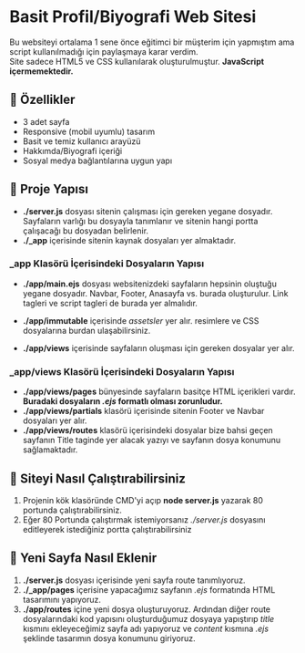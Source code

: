 # Basit Profil/Biyografi Web Sitesi

Bu websiteyi ortalama 1 sene önce eğitimci bir müşterim için yapmıştım ama script kullanılmadığı için paylaşmaya karar verdim.  
Site sadece HTML5 ve CSS kullanılarak oluşturulmuştur. **JavaScript içermemektedir.**

## 🚀 Özellikler

- 3 adet sayfa
- Responsive (mobil uyumlu) tasarım
- Basit ve temiz kullanıcı arayüzü
- Hakkımda/Biyografi içeriği
- Sosyal medya bağlantılarına uygun yapı

## 📂 Proje Yapısı
- **./server.js** dosyası sitenin çalışması için gereken yegane dosyadır. Sayfaların varlığı bu dosyayla tanımlanır ve sitenin hangi portta çalışacağı bu dosyadan belirlenir.  
- **./_app** içerisinde sitenin kaynak dosyaları yer almaktadır.  
### _app Klasörü İçerisindeki Dosyaların Yapısı
- **./app/main.ejs** dosyası websitenizdeki sayfaların hepsinin oluştuğu yegane dosyadır. Navbar, Footer, Anasayfa vs. burada oluşturulur. Link tagleri ve script tagleri de burada yer almalıdır.
- **./app/immutable** içerisinde *assetsler* yer alır. resimlere ve CSS dosyalarına burdan ulaşabilirsiniz.   
  
- **./app/views** içerisinde sayfaların oluşması için gereken dosyalar yer alır.
### _app/views Klasörü İçerisindeki Dosyaların Yapısı
- **./app/views/pages** bünyesinde sayfaların basitçe HTML içerikleri vardır. **Buradaki dosyaların *.ejs* formatlı olması zorunludur.**  
- **./app/views/partials** klasörü içerisinde sitenin Footer ve Navbar dosyaları yer alır.  
- **./app/views/routes** klasörü içerisindeki dosyalar bize bahsi geçen sayfanın Title taginde yer alacak yazıyı ve sayfanın dosya konumunu sağlamaktadır.

## 🔧 Siteyi Nasıl Çalıştırabilirsiniz
1. Projenin kök klasöründe CMD'yi açıp **node server.js** yazarak 80 portunda çalıştırabilirsiniz.
2. Eğer 80 Portunda çalıştırmak istemiyorsanız *./server.js* dosyasını editleyerek istediğiniz portta çalıştırabilirsiniz 

## 📃 Yeni Sayfa Nasıl Eklenir
1. **./server.js** dosyası içerisinde yeni sayfa route tanımlıyoruz.  
2. **./_app/pages** içerisine yapacağımız sayfanın *.ejs* formatında HTML tasarımını yapıyoruz.  
3. **./app/routes** içine yeni dosya oluşturuyoruz. Ardından diğer route dosyalarındaki kod yapısını oluşturduğumuz dosyaya yapıştırıp *title* kısmını ekleyeceğimiz sayfa adı yapıyoruz ve *content* kısmına *.ejs* şeklinde tasarımın dosya konumunu giriyoruz. 
